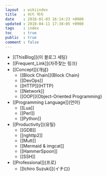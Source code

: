 ```yaml
---
layout  : wikiindex
title   : 위키 목차
date 	: 2018-01-03 16:14:23 +0900 
updated : 2018-04-11 17:38:05 +0900
tags    : index
toc     : true
public  : true
comment : false
---
```


* [[ThisBlog]]{이 블로그 세팅}
* [[Frequent_Link]]{자주찾는 링크}
* [[Concept]]{개념}
  * [[Block Chain]]{Block Chain}
  * [[DevOps]]
  * [[HTTP]]{HTTP}
  * [[Network]]
  * [[OOP]]{Object-Oriented Programming}
* [[Programming Language]]{언어}
  * [[Lua]]
  * [[Perl]]
  * [[Python]]
* [[Productivity]]{유틸}
  * [[GDB]]
  * [[nghttp2]]
  * [[Mutt]]
  * [[Mermaid & imgcat]]
  * [[HammerSpoon]]
  * [[SSH]]
* [[Professional]]{프로}
  * [[Ichiro Suzuki]]{イチロ}

